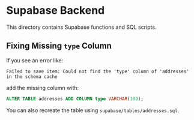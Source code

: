 # Supabase Backend

This directory contains Supabase functions and SQL scripts.

## Fixing Missing `type` Column

If you see an error like:

```
Failed to save item: Could not find the 'type' column of 'addresses' in the schema cache
```

add the missing column with:

```sql
ALTER TABLE addresses ADD COLUMN type VARCHAR(100);
```

You can also recreate the table using `supabase/tables/addresses.sql`.
